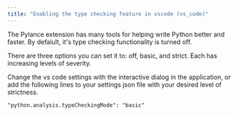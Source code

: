 ```yaml
---
title: "Enabling the type checking feature in vscode (vs_code)"
---
```

The Pylance extension has many tools for helping write Python better and faster. By defalult, it's type checking functionality is turned off.

There are three options you can set it to: off, basic, and strict. Each has increasing levels of severity. 

Change the vs code settings with the interactive dialog in the application, or add the following lines to your settings json file with your desired level of strictness.

`"python.analysis.typeCheckingMode": "basic"`